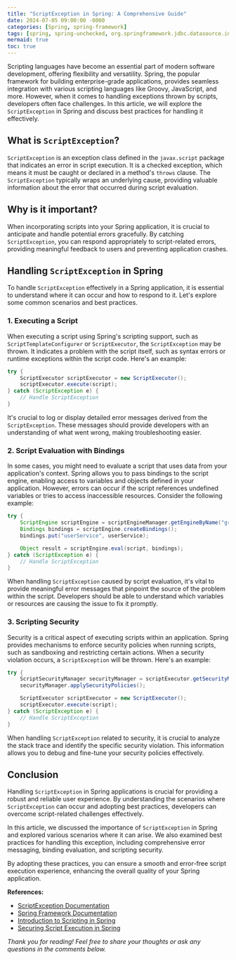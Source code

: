 ```yaml
---
title: "ScriptException in Spring: A Comprehensive Guide"
date: 2024-07-05 09:00:00 -0000
categories: [Spring, spring-framework]
tags: [spring, spring-unchecked, org.springframework.jdbc.datasource.init]
mermaid: true
toc: true
---
```



Scripting languages have become an essential part of modern software development, offering flexibility and versatility. Spring, the popular framework for building enterprise-grade applications, provides seamless integration with various scripting languages like Groovy, JavaScript, and more. However, when it comes to handling exceptions thrown by scripts, developers often face challenges. In this article, we will explore the `ScriptException` in Spring and discuss best practices for handling it effectively.

## What is `ScriptException`?

`ScriptException` is an exception class defined in the `javax.script` package that indicates an error in script execution. It is a checked exception, which means it must be caught or declared in a method's `throws` clause. The `ScriptException` typically wraps an underlying cause, providing valuable information about the error that occurred during script evaluation.

## Why is it important?

When incorporating scripts into your Spring application, it is crucial to anticipate and handle potential errors gracefully. By catching `ScriptException`, you can respond appropriately to script-related errors, providing meaningful feedback to users and preventing application crashes.

## Handling `ScriptException` in Spring

To handle `ScriptException` effectively in a Spring application, it is essential to understand where it can occur and how to respond to it. Let's explore some common scenarios and best practices.

### 1. Executing a Script

When executing a script using Spring's scripting support, such as `ScriptTemplateConfigurer` or `ScriptExecutor`, the `ScriptException` may be thrown. It indicates a problem with the script itself, such as syntax errors or runtime exceptions within the script code. Here's an example:

```java
try {
    ScriptExecutor scriptExecutor = new ScriptExecutor();
    scriptExecutor.execute(script);
} catch (ScriptException e) {
    // Handle ScriptException
}
```

It's crucial to log or display detailed error messages derived from the `ScriptException`. These messages should provide developers with an understanding of what went wrong, making troubleshooting easier.

### 2. Script Evaluation with Bindings

In some cases, you might need to evaluate a script that uses data from your application's context. Spring allows you to pass bindings to the script engine, enabling access to variables and objects defined in your application. However, errors can occur if the script references undefined variables or tries to access inaccessible resources. Consider the following example:

```java
try {
    ScriptEngine scriptEngine = scriptEngineManager.getEngineByName("groovy");
    Bindings bindings = scriptEngine.createBindings();
    bindings.put("userService", userService);

    Object result = scriptEngine.eval(script, bindings);
} catch (ScriptException e) {
    // Handle ScriptException
}
```

When handling `ScriptException` caused by script evaluation, it's vital to provide meaningful error messages that pinpoint the source of the problem within the script. Developers should be able to understand which variables or resources are causing the issue to fix it promptly.

### 3. Scripting Security

Security is a critical aspect of executing scripts within an application. Spring provides mechanisms to enforce security policies when running scripts, such as sandboxing and restricting certain actions. When a security violation occurs, a `ScriptException` will be thrown. Here's an example:

```java
try {
    ScriptSecurityManager securityManager = scriptExecutor.getSecurityManager();
    securityManager.applySecurityPolicies();

    ScriptExecutor scriptExecutor = new ScriptExecutor();
    scriptExecutor.execute(script);
} catch (ScriptException e) {
    // Handle ScriptException
}
```

When handling `ScriptException` related to security, it is crucial to analyze the stack trace and identify the specific security violation. This information allows you to debug and fine-tune your security policies effectively.

## Conclusion

Handling `ScriptException` in Spring applications is crucial for providing a robust and reliable user experience. By understanding the scenarios where `ScriptException` can occur and adopting best practices, developers can overcome script-related challenges effectively.

In this article, we discussed the importance of `ScriptException` in Spring and explored various scenarios where it can arise. We also examined best practices for handling this exception, including comprehensive error messaging, binding evaluation, and scripting security.

By adopting these practices, you can ensure a smooth and error-free script execution experience, enhancing the overall quality of your Spring application.

**References:**
- [ScriptException Documentation](https://docs.oracle.com/javase/7/docs/api/javax/script/ScriptException.html)
- [Spring Framework Documentation](https://docs.spring.io/spring-framework/docs/current/reference/html/core.html#spring-core)
- [Introduction to Scripting in Spring](https://www.baeldung.com/spring-scripting-support)
- [Securing Script Execution in Spring](https://www.baeldung.com/spring-scripting-security)

_Thank you for reading! Feel free to share your thoughts or ask any questions in the comments below._